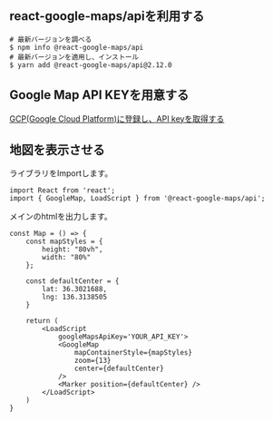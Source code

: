  ## react-google-maps/apiを利用する
 
```shell
# 最新バージョンを調べる
$ npm info @react-google-maps/api
# 最新バージョンを適用し、インストール
$ yarn add @react-google-maps/api@2.12.0
```

## Google Map API KEYを用意する

[GCP(Google Cloud Platform)に登録し、API keyを取得する](https://developers.google.com/maps/documentation/javascript/)

## 地図を表示させる

ライブラリをImportします。

```jsunicoderegexp
import React from 'react';
import { GoogleMap, LoadScript } from '@react-google-maps/api';
```

メインのhtmlを出力します。

```jsunicoderegexp
const Map = () => {
    const mapStyles = {
        height: "80vh",
        width: "80%"
    };

    const defaultCenter = {
        lat: 36.3021688,
        lng: 136.3138505
    }

    return (
        <LoadScript
            googleMapsApiKey='YOUR_API_KEY'>
            <GoogleMap
                mapContainerStyle={mapStyles}
                zoom={13}
                center={defaultCenter}
            />
            <Marker position={defaultCenter} />
        </LoadScript>
    )
}

```
